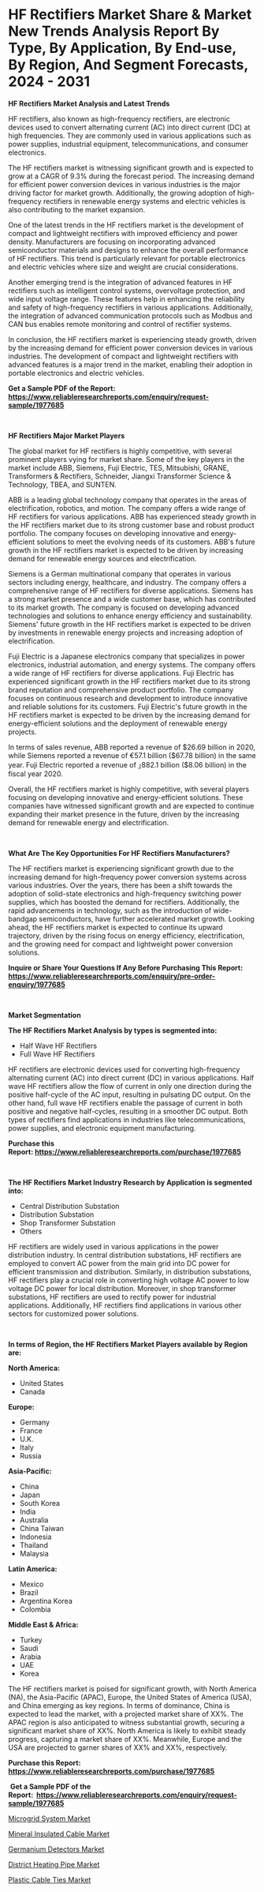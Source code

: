 <p><h1>HF Rectifiers Market Share & Market New Trends Analysis Report By Type, By Application, By End-use, By Region, And Segment Forecasts, 2024 - 2031</h1></p><p><strong>HF Rectifiers Market Analysis and Latest Trends</strong></p>
<p><p>HF rectifiers, also known as high-frequency rectifiers, are electronic devices used to convert alternating current (AC) into direct current (DC) at high frequencies. They are commonly used in various applications such as power supplies, industrial equipment, telecommunications, and consumer electronics.</p><p>The HF rectifiers market is witnessing significant growth and is expected to grow at a CAGR of 9.3% during the forecast period. The increasing demand for efficient power conversion devices in various industries is the major driving factor for market growth. Additionally, the growing adoption of high-frequency rectifiers in renewable energy systems and electric vehicles is also contributing to the market expansion.</p><p>One of the latest trends in the HF rectifiers market is the development of compact and lightweight rectifiers with improved efficiency and power density. Manufacturers are focusing on incorporating advanced semiconductor materials and designs to enhance the overall performance of HF rectifiers. This trend is particularly relevant for portable electronics and electric vehicles where size and weight are crucial considerations.</p><p>Another emerging trend is the integration of advanced features in HF rectifiers such as intelligent control systems, overvoltage protection, and wide input voltage range. These features help in enhancing the reliability and safety of high-frequency rectifiers in various applications. Additionally, the integration of advanced communication protocols such as Modbus and CAN bus enables remote monitoring and control of rectifier systems.</p><p>In conclusion, the HF rectifiers market is experiencing steady growth, driven by the increasing demand for efficient power conversion devices in various industries. The development of compact and lightweight rectifiers with advanced features is a major trend in the market, enabling their adoption in portable electronics and electric vehicles.</p></p>
<p><strong>Get a Sample PDF of the Report:&nbsp; <a href="https://www.reliableresearchreports.com/enquiry/request-sample/1977685">https://www.reliableresearchreports.com/enquiry/request-sample/1977685</a></strong></p>
<p>&nbsp;</p>
<p><strong>HF Rectifiers Major Market Players</strong></p>
<p><p>The global market for HF rectifiers is highly competitive, with several prominent players vying for market share. Some of the key players in the market include ABB, Siemens, Fuji Electric, TES, Mitsubishi, GRANE, Transformers & Rectifiers, Schneider, Jiangxi Transformer Science & Technology, TBEA, and SUNTEN.</p><p>ABB is a leading global technology company that operates in the areas of electrification, robotics, and motion. The company offers a wide range of HF rectifiers for various applications. ABB has experienced steady growth in the HF rectifiers market due to its strong customer base and robust product portfolio. The company focuses on developing innovative and energy-efficient solutions to meet the evolving needs of its customers. ABB's future growth in the HF rectifiers market is expected to be driven by increasing demand for renewable energy sources and electrification.</p><p>Siemens is a German multinational company that operates in various sectors including energy, healthcare, and industry. The company offers a comprehensive range of HF rectifiers for diverse applications. Siemens has a strong market presence and a wide customer base, which has contributed to its market growth. The company is focused on developing advanced technologies and solutions to enhance energy efficiency and sustainability. Siemens' future growth in the HF rectifiers market is expected to be driven by investments in renewable energy projects and increasing adoption of electrification.</p><p>Fuji Electric is a Japanese electronics company that specializes in power electronics, industrial automation, and energy systems. The company offers a wide range of HF rectifiers for diverse applications. Fuji Electric has experienced significant growth in the HF rectifiers market due to its strong brand reputation and comprehensive product portfolio. The company focuses on continuous research and development to introduce innovative and reliable solutions for its customers. Fuji Electric's future growth in the HF rectifiers market is expected to be driven by the increasing demand for energy-efficient solutions and the deployment of renewable energy projects.</p><p>In terms of sales revenue, ABB reported a revenue of $26.69 billion in 2020, while Siemens reported a revenue of €57.1 billion ($67.78 billion) in the same year. Fuji Electric reported a revenue of ｣882.1 billion ($8.06 billion) in the fiscal year 2020.</p><p>Overall, the HF rectifiers market is highly competitive, with several players focusing on developing innovative and energy-efficient solutions. These companies have witnessed significant growth and are expected to continue expanding their market presence in the future, driven by the increasing demand for renewable energy and electrification.</p></p>
<p>&nbsp;</p>
<p><strong>What Are The Key Opportunities For HF Rectifiers Manufacturers?</strong></p>
<p><p>The HF rectifiers market is experiencing significant growth due to the increasing demand for high-frequency power conversion systems across various industries. Over the years, there has been a shift towards the adoption of solid-state electronics and high-frequency switching power supplies, which has boosted the demand for rectifiers. Additionally, the rapid advancements in technology, such as the introduction of wide-bandgap semiconductors, have further accelerated market growth. Looking ahead, the HF rectifiers market is expected to continue its upward trajectory, driven by the rising focus on energy efficiency, electrification, and the growing need for compact and lightweight power conversion solutions.</p></p>
<p><strong>Inquire or Share Your Questions If Any Before Purchasing This Report: <a href="https://www.reliableresearchreports.com/enquiry/pre-order-enquiry/1977685">https://www.reliableresearchreports.com/enquiry/pre-order-enquiry/1977685</a></strong></p>
<p>&nbsp;</p>
<p><strong>Market Segmentation</strong></p>
<p><strong>The HF Rectifiers Market Analysis by types is segmented into:</strong></p>
<p><ul><li>Half Wave HF Rectifiers</li><li>Full Wave HF Rectifiers</li></ul></p>
<p><p>HF rectifiers are electronic devices used for converting high-frequency alternating current (AC) into direct current (DC) in various applications. Half wave HF rectifiers allow the flow of current in only one direction during the positive half-cycle of the AC input, resulting in pulsating DC output. On the other hand, full wave HF rectifiers enable the passage of current in both positive and negative half-cycles, resulting in a smoother DC output. Both types of rectifiers find applications in industries like telecommunications, power supplies, and electronic equipment manufacturing.</p></p>
<p><strong>Purchase this Report:&nbsp;<a href="https://www.reliableresearchreports.com/purchase/1977685">https://www.reliableresearchreports.com/purchase/1977685</a></strong></p>
<p>&nbsp;</p>
<p><strong>The HF Rectifiers Market Industry Research by Application is segmented into:</strong></p>
<p><ul><li>Central Distribution Substation</li><li>Distribution Substation</li><li>Shop Transformer Substation</li><li>Others</li></ul></p>
<p><p>HF rectifiers are widely used in various applications in the power distribution industry. In central distribution substations, HF rectifiers are employed to convert AC power from the main grid into DC power for efficient transmission and distribution. Similarly, in distribution substations, HF rectifiers play a crucial role in converting high voltage AC power to low voltage DC power for local distribution. Moreover, in shop transformer substations, HF rectifiers are used to rectify power for industrial applications. Additionally, HF rectifiers find applications in various other sectors for customized power solutions.</p></p>
<p>&nbsp;</p>
<p><strong>In terms of Region, the HF Rectifiers Market Players available by Region are:</strong></p>
<p>
    <p> <strong> North America: </strong>
        <ul>
            <li>United States</li>
            <li>Canada</li>
        </ul>
        </p> 
    <p> <strong> Europe: </strong>
        <ul>
            <li>Germany</li>
            <li>France</li>
            <li>U.K.</li>
            <li>Italy</li>
            <li>Russia</li>
        </ul>
        </p> 
    <p> <strong> Asia-Pacific: </strong>
        <ul>
            <li>China</li>
            <li>Japan</li>
            <li>South Korea</li>
            <li>India</li>
            <li>Australia</li>
            <li>China Taiwan</li>
            <li>Indonesia</li>
            <li>Thailand</li>
            <li>Malaysia</li>
        </ul>
        </p> 
    <p> <strong> Latin America: </strong>
        <ul>
            <li>Mexico</li>
            <li>Brazil</li>
            <li>Argentina Korea</li>
            <li>Colombia</li>
        </ul>
        </p> 
    <p> <strong> Middle East & Africa: </strong>
        <ul>
            <li>Turkey</li>
            <li>Saudi</li>
            <li>Arabia</li>
            <li>UAE</li>
            <li>Korea</li>
        </ul>
    </p>
    </p>
<p><p>The HF rectifiers market is poised for significant growth, with North America (NA), the Asia-Pacific (APAC), Europe, the United States of America (USA), and China emerging as key regions. In terms of dominance, China is expected to lead the market, with a projected market share of XX%. The APAC region is also anticipated to witness substantial growth, securing a significant market share of XX%. North America is likely to exhibit steady progress, capturing a market share of XX%. Meanwhile, Europe and the USA are projected to garner shares of XX% and XX%, respectively.</p></p>
<p><strong>Purchase this Report: <a href="https://www.reliableresearchreports.com/purchase/1977685">https://www.reliableresearchreports.com/purchase/1977685</a></strong></p>
<p>&nbsp;<strong>Get a Sample PDF of the Report:&nbsp;&nbsp;<a href="https://www.reliableresearchreports.com/enquiry/request-sample/1977685">https://www.reliableresearchreports.com/enquiry/request-sample/1977685</a></strong></p>
<p><strong></strong></p>
<p><p><a href="https://github.com/beatblasta/Market-Research-Report-List-1/blob/main/microgrid-system-market.md">Microgrid System Market</a></p><p><a href="https://github.com/jhcraigie/Market-Research-Report-List-1/blob/main/mineral-insulated-cable-market.md">Mineral Insulated Cable Market</a></p><p><a href="https://github.com/jsmusil/Market-Research-Report-List-1/blob/main/germanium-detectors-market.md">Germanium Detectors Market</a></p><p><a href="https://github.com/Triciasol/Market-Research-Report-List-1/blob/main/district-heating-pipe-market.md">District Heating Pipe Market</a></p><p><a href="https://github.com/johnbach50/Market-Research-Report-List-1/blob/main/plastic-cable-ties-market.md">Plastic Cable Ties Market</a></p></p>